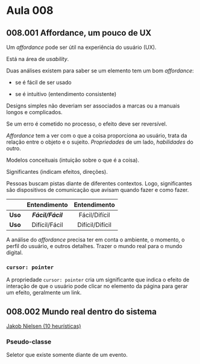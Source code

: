 # Aula 008

## 008.001 Affordance, um pouco de UX

Um _affordance_ pode ser útil na experiência do usuário (UX).

Está na área de _usability_.

Duas análises existem para saber se um elemento tem um bom _affordance_:

- se é fácil de ser usado

- se é intuitivo (entendimento consistente)

Designs simples não deveriam ser associados a marcas ou a manuais longos e complicados.

Se um erro é cometido no processo, o efeito deve ser reversível.

_Affordance_ tem a ver com o que a coisa proporciona ao usuário, trata da relação entre o objeto e o sujeito. _Propriedades_ de um lado, _habilidades_ do outro.

Modelos conceituais (intuição sobre o que é a coisa).

Significantes (indicam efeitos, direções).

Pessoas buscam pistas diante de diferentes contextos. Logo, significantes são dispositivos de comunicação que avisam quando fazer e como fazer.

|         |   Entendimento    |  Entendimento   |
| :-----: | :---------------: | :-------------: |
| **Uso** | **_Fácil/Fácil_** |  Fácil/Difícil  |
| **Uso** |   Difícil/Fácil   | Difícil/Difícil |

A análise do _affordance_ precisa ter em conta o ambiente, o momento, o perfil do usuário, e outros detalhes. Trazer o mundo real para o mundo digital.

### `cursor: pointer`

A propriedade `cursor: pointer` cria um significante que indica o efeito de interação de que o usuário pode clicar no elemento da página para gerar um efeito, geralmente um link.

## 008.002 Mundo real dentro do sistema

[Jakob Nielsen (10 heurísticas)](https://brasil.uxdesign.cc/10-heur%C3%ADsticas-de-nielsen-para-o-design-de-interface-58d782821840)

### Pseudo-classe

Seletor que existe somente diante de um evento.
